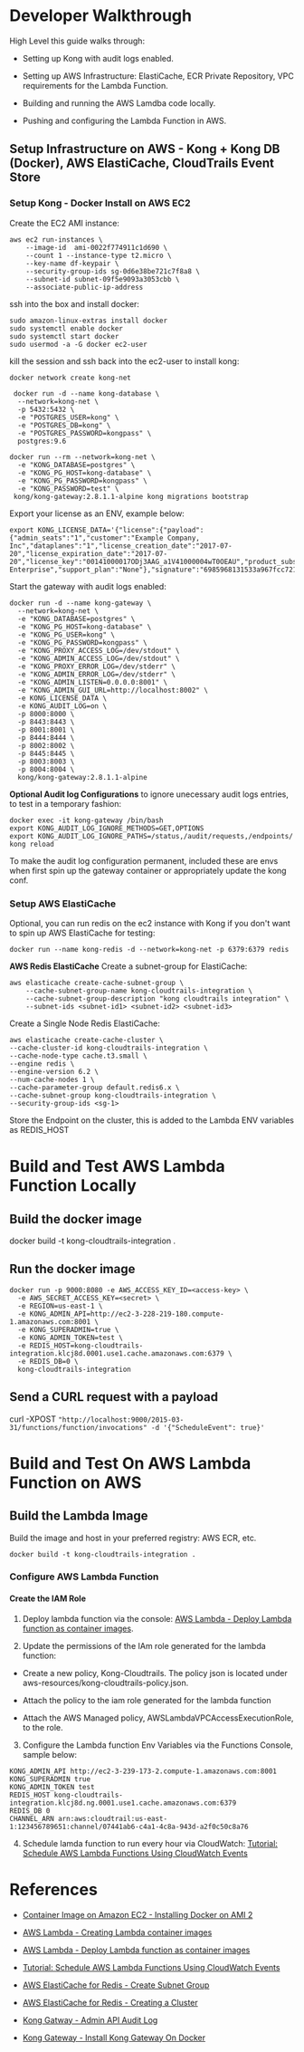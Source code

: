 # Developer Walkthrough

High Level this guide walks through:

* Setting up Kong with audit logs enabled.

* Setting up AWS Infrastructure: ElastiCache, ECR Private Repository, VPC requirements for the Lambda Function.

* Building and running the AWS Lamdba code locally.

* Pushing and configuring the Lambda Function in AWS.

## Setup Infrastructure on AWS - Kong + Kong DB (Docker), AWS ElastiCache, CloudTrails Event Store

### Setup Kong - Docker Install on AWS EC2

Create the EC2 AMI instance:

```shell
aws ec2 run-instances \
    --image-id  ami-0022f774911c1d690 \
    --count 1 --instance-type t2.micro \
    --key-name df-keypair \
    --security-group-ids sg-0d6e38be721c7f8a8 \
    --subnet-id subnet-09f5e9093a3053cbb \
    --associate-public-ip-address
```

ssh into the box and install docker:

```shell
sudo amazon-linux-extras install docker
sudo systemctl enable docker
sudo systemctl start docker
sudo usermod -a -G docker ec2-user
```

kill the session and ssh back into the ec2-user to install kong:

```shell
docker network create kong-net
```

```shell
 docker run -d --name kong-database \
  --network=kong-net \
  -p 5432:5432 \
  -e "POSTGRES_USER=kong" \
  -e "POSTGRES_DB=kong" \
  -e "POSTGRES_PASSWORD=kongpass" \
  postgres:9.6
```

```shell
docker run --rm --network=kong-net \
  -e "KONG_DATABASE=postgres" \
  -e "KONG_PG_HOST=kong-database" \
  -e "KONG_PG_PASSWORD=kongpass" \
  -e "KONG_PASSWORD=test" \
 kong/kong-gateway:2.8.1.1-alpine kong migrations bootstrap
```

Export your license as an ENV, example below:

```shell
export KONG_LICENSE_DATA='{"license":{"payload":{"admin_seats":"1","customer":"Example Company, Inc","dataplanes":"1","license_creation_date":"2017-07-20","license_expiration_date":"2017-07-20","license_key":"00141000017ODj3AAG_a1V41000004wT0OEAU","product_subscription":"Konnect Enterprise","support_plan":"None"},"signature":"6985968131533a967fcc721244a979948b1066967f1e9cd65dbd8eeabe060fc32d894a2945f5e4a03c1cd2198c74e058ac63d28b045c2f1fcec95877bd790e1b","version":"1"}}'
```

Start the gateway with audit logs enabled:

```shell
docker run -d --name kong-gateway \
  --network=kong-net \
  -e "KONG_DATABASE=postgres" \
  -e "KONG_PG_HOST=kong-database" \
  -e "KONG_PG_USER=kong" \
  -e "KONG_PG_PASSWORD=kongpass" \
  -e "KONG_PROXY_ACCESS_LOG=/dev/stdout" \
  -e "KONG_ADMIN_ACCESS_LOG=/dev/stdout" \
  -e "KONG_PROXY_ERROR_LOG=/dev/stderr" \
  -e "KONG_ADMIN_ERROR_LOG=/dev/stderr" \
  -e "KONG_ADMIN_LISTEN=0.0.0.0:8001" \
  -e "KONG_ADMIN_GUI_URL=http://localhost:8002" \
  -e KONG_LICENSE_DATA \
  -e KONG_AUDIT_LOG=on \
  -p 8000:8000 \
  -p 8443:8443 \
  -p 8001:8001 \
  -p 8444:8444 \
  -p 8002:8002 \
  -p 8445:8445 \
  -p 8003:8003 \
  -p 8004:8004 \
  kong/kong-gateway:2.8.1.1-alpine
```

**Optional Audit log Configurations** to ignore unecessary audit logs entries, to test in a temporary fashion:

```shell
docker exec -it kong-gateway /bin/bash 
export KONG_AUDIT_LOG_IGNORE_METHODS=GET,OPTIONS
export KONG_AUDIT_LOG_IGNORE_PATHS=/status,/audit/requests,/endpoints/
kong reload
```

To make the audit log configuration permanent, included these are envs when first spin up the gateway container or appropriately update the kong conf.

### Setup AWS ElastiCache

Optional, you can run redis on the ec2 instance with Kong if you don't want to spin up AWS ElastiCache for testing:

```shell
docker run --name kong-redis -d --network=kong-net -p 6379:6379 redis
```

**AWS Redis ElastiCache**
Create a subnet-group for ElastiCache:

```shell
aws elasticache create-cache-subnet-group \
    --cache-subnet-group-name kong-cloudtrails-integration \
    --cache-subnet-group-description "kong cloudtrails integration" \
    --subnet-ids <subnet-id1> <subnet-id2> <subnet-id3>
```

Create a Single Node Redis ElastiCache:

```shell
aws elasticache create-cache-cluster \
--cache-cluster-id kong-cloudtrails-integration \
--cache-node-type cache.t3.small \
--engine redis \
--engine-version 6.2 \
--num-cache-nodes 1 \
--cache-parameter-group default.redis6.x \
--cache-subnet-group kong-cloudtrails-integration \
--security-group-ids <sg-1>
```

Store the Endpoint on the cluster, this is added to the Lambda ENV variables as REDIS_HOST

# Build and Test AWS Lambda Function Locally

## Build the docker image
docker build -t kong-cloudtrails-integration .

## Run the docker image

```shell
docker run -p 9000:8080 -e AWS_ACCESS_KEY_ID=<access-key> \
  -e AWS_SECRET_ACCESS_KEY=<secret> \
  -e REGION=us-east-1 \
  -e KONG_ADMIN_API=http://ec2-3-228-219-180.compute-1.amazonaws.com:8001 \
  -e KONG_SUPERADMIN=true \
  -e KONG_ADMIN_TOKEN=test \
  -e REDIS_HOST=kong-cloudtrails-integration.klcj8d.0001.use1.cache.amazonaws.com:6379 \
  -e REDIS_DB=0 \
  kong-cloudtrails-integration
```

## Send a CURL request with a payload

curl -XPOST `"http://localhost:9000/2015-03-31/functions/function/invocations" -d '{"ScheduleEvent": true}'`

# Build and Test On AWS Lambda Function on AWS

## Build the Lambda Image

Build the image and host in your preferred registry: AWS ECR, etc.

```shell
docker build -t kong-cloudtrails-integration .
```

### Configure AWS Lambda Function

#### Create the IAM Role

1. Deploy lambda function via the console: [AWS Lambda - Deploy Lambda function as container images](https://docs.aws.amazon.com/lambda/latest/dg/gettingstarted-images.html#configuration-images-create).

2. Update the permissions of the IAm role generated for the lambda function:
 
 * Create a new policy, Kong-Cloudtrails. The policy json is located under aws-resources/kong-cloudtrails-policy.json.

 * Attach the policy to the iam role generated for the lambda function

 * Attach the AWS Managed policy, AWSLambdaVPCAccessExecutionRole, to the role.

3. Configure the Lambda function Env Variables via the Functions Console, sample below:

```shell
KONG_ADMIN_API http://ec2-3-239-173-2.compute-1.amazonaws.com:8001
KONG_SUPERADMIN true
KONG_ADMIN_TOKEN test
REDIS_HOST kong-cloudtrails-integration.klcj8d.ng.0001.use1.cache.amazonaws.com:6379
REDIS_DB 0
CHANNEL_ARN arn:aws:cloudtrail:us-east-1:123456789651:channel/07441ab6-c4a1-4c8a-943d-a2f0c50c8a76
```

4. Schedule lamda function to run every hour via CloudWatch: [Tutorial: Schedule AWS Lambda Functions Using CloudWatch Events](https://docs.aws.amazon.com/AmazonCloudWatch/latest/events/RunLambdaSchedule.html)

# References

* [Container Image on Amazon EC2 - Installing Docker on AMI 2](https://docs.aws.amazon.com/AmazonECS/latest/developerguide/create-container-image.html)

* [AWS Lambda - Creating Lambda container images](https://docs.aws.amazon.com/lambda/latest/dg/images-create.html)

* [AWS Lambda - Deploy Lambda function as container images](https://docs.aws.amazon.com/lambda/latest/dg/gettingstarted-images.html#configuration-images-create)

* [Tutorial: Schedule AWS Lambda Functions Using CloudWatch Events](https://docs.aws.amazon.com/AmazonCloudWatch/latest/events/RunLambdaSchedule.html)

* [AWS ElastiCache for Redis - Create Subnet Group](https://docs.aws.amazon.com/AmazonElastiCache/latest/red-ug/SubnetGroups.Creating.html)

* [AWS ElastiCache for Redis - Creating a Cluster](https://docs.aws.amazon.com/AmazonElastiCache/latest/red-ug/Clusters.Create.html)

* [Kong Gatway - Admin API Audit Log](https://docs.konghq.com/gateway/latest/admin-api/audit-log/)

* [Kong Gateway - Install Kong Gateway On Docker](https://docs.konghq.com/gateway/2.8.x/install-and-run/docker/)